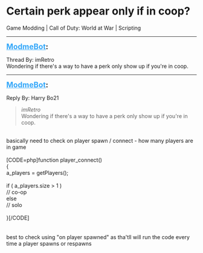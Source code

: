 # Certain perk appear only if in coop?
Game Modding | Call of Duty: World at War | Scripting

---
<strong style="font-size: 1.4em;"><span style="text-decoration: underline;text-decoration-color: #34a7f9;"><span style="color:#34a7f9;">ModmeBot</span></span>:</strong>

<p>Thread By: imRetro<br />Wondering if there&#39;s a way to have a perk only show up if you&#39;re in coop.</p>

---
<strong style="font-size: 1.4em;"><span style="text-decoration: underline;text-decoration-color: #34a7f9;"><span style="color:#34a7f9;">ModmeBot</span></span>:</strong>

<p>Reply By: Harry Bo21<br /><blockquote><em>imRetro</em><br />Wondering if there&#39;s a way to have a perk only show up if you&#39;re in coop.</blockquote><br /> basically need to check on player spawn / connect - how many players are in game<br /> <br />[CODE=php]function player_connect()<br />{<br />	a_players = getPlayers();<br />	<br />	if ( a_players.size &gt; 1 )<br />	    // co-op<br />        else<br />            // solo<br />	<br />}[/CODE]<br /> <br /> <br />best to check using &quot;on player spawned&quot; as tha&#39;tll will run the code every time a player spawns or respawns</p>
